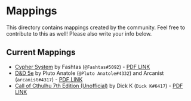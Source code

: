 # Mappings

This directory contains mappings created by the community. Feel free to contribute to this as well! Please also write your info below.

## Current Mappings

* [Cypher System](./cyphersystem.mapping) by Fashtas (`@Fashtas#5092`) - [PDF LINK](https://www.montecookgames.com/store/product/cypher-system-character-and-campaign-sheets/)
* [D&D 5e](./dnd5e.mapping) by Pluto Anatole (`@Pluto Anatole#4332`) and Arcanist (`arcanist#4317`) - [PDF LINK](https://media.wizards.com/2016/dnd/downloads/5E_CharacterSheet_Fillable.pdf)
* [Call of Cthulhu 7th Edition (Unofficial)](./CallofCthulhu7thEditionUnofficial.mapping) by Dick K (`Dick K#6417`) - [PDF LINK](https://www.chaosium.com/cthulhu-character-sheets/)
